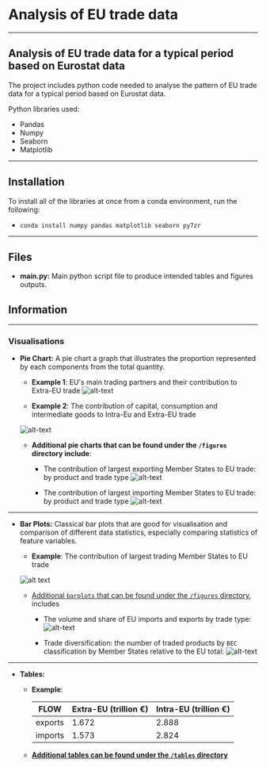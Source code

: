 # Analysis of EU trade data

---

## Analysis of EU trade data for a typical period based on Eurostat data
The project includes python code needed to analyse the pattern of EU trade data for a typical period based on Eurostat data.

Python libraries used:
- Pandas
- Numpy
- Seaborn
- Matplotlib

---

## Installation
To install all of the libraries at once from a conda environment, run the following:

- `conda install numpy pandas matplotlib seaborn py7zr`

---

## Files
- **main.py:** Main python script file to produce intended tables and figures outputs.


## Information
---

### Visualisations
- **Pie Chart:** A pie chart a graph that illustrates the proportion represented by each components from the total quantity.

    - __Example 1__: EU's main trading partners and their contribution to Extra-EU trade
    ![alt-text](https://github.com/derecode/TradeDataAnalysis/blob/main/figures/Major_trading_partners_and_their_shares_in_Extra-EU.png)


    - __Example 2__: The contribution of capital, consumption and intermediate goods to Intra-Eu and Extra-EU trade

    ![alt-text](https://github.com/derecode/TradeDataAnalysis/blob/main/figures/EU_trade_flows_by_BEC_product_category_and_trade_type.png)

    - __Additional pie charts that can be found under the `/figures` directory include__:
        - The contribution of largest exporting Member States to EU trade: by product and trade type
        ![alt-text](https://github.com/derecode/TradeDataAnalysis/blob/main/figures/Largest_exporting_Members_States_by_BEC_product_category.png)
  
  
        - The contribution of largest importing Member States to EU trade: by product and trade type
         ![alt-text](https://github.com/derecode/TradeDataAnalysis/blob/main/figures/Largest_importing_Members_States_by_BEC_product_category.png)

---
  
- **Bar Plots:** Classical bar plots that are good for visualisation and comparison of different data statistics, especially comparing statistics of feature variables.

    - __Example__: The contribution of largest trading Member States to EU trade

     ![alt text](https://github.com/derecode/TradeDataAnalysis/blob/main/figures/Contribution_of_EU_Member_States_to_intra-EU_and_extra-EU_trade.png)
    - [Additional `barplots` that can be found under the `/figures` directory](https://github.com/derecode/TradeDataAnalysis/blob/main/figures), includes
        - The volume and share of EU imports and exports by trade type:
         ![alt-text](https://github.com/derecode/TradeDataAnalysis/blob/main/figures/volume_and_share_of_EU_imports_and_exports_by_trade_type.png)
        
        - Trade diversification: the number of traded products by `BEC` classification by Member States relative to the EU total:
         ![alt-text](https://github.com/derecode/TradeDataAnalysis/blob/main/figures/Share_of_the_number_of_imported_and_exported_products_from_the_EU_total.png)

---

- **Tables:** 
    - __Example__:
    
        |FLOW   |Extra-EU (trillion €)|Intra-EU (trillion €)|
        |-------|---------------------|---------------------|
        |exports|1.672                |2.888                |
        |imports|1.573                |2.824                |

    - [__Additional tables can be found under the `/tables` directory__](https://github.com/derecode/TradeDataAnalysis/blob/main/tables)